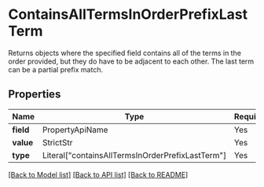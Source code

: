 # ContainsAllTermsInOrderPrefixLastTerm

Returns objects where the specified field contains all of the terms in the order provided, 
but they do have to be adjacent to each other.
The last term can be a partial prefix match.


## Properties
| Name | Type | Required | Description |
| ------------ | ------------- | ------------- | ------------- |
**field** | PropertyApiName | Yes |  |
**value** | StrictStr | Yes |  |
**type** | Literal["containsAllTermsInOrderPrefixLastTerm"] | Yes | None |


[[Back to Model list]](../../../README.md#models-v1-link) [[Back to API list]](../../../README.md#apis-v1-link) [[Back to README]](../../../README.md)
